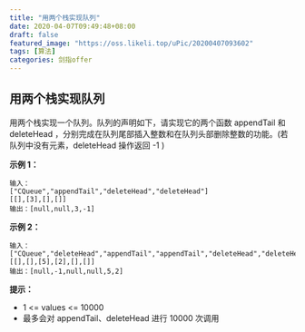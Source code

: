 ```yaml
---
title: "用两个栈实现队列"
date: 2020-04-07T09:49:48+08:00
draft: false
featured_image: "https://oss.likeli.top/uPic/20200407093602"
tags: [算法]
categories: 剑指offer
---
```


## 用两个栈实现队列

用两个栈实现一个队列。队列的声明如下，请实现它的两个函数 appendTail 和 deleteHead ，分别完成在队列尾部插入整数和在队列头部删除整数的功能。(若队列中没有元素，deleteHead 操作返回 -1 )

**示例 1：**

```
输入：
["CQueue","appendTail","deleteHead","deleteHead"]
[[],[3],[],[]]
输出：[null,null,3,-1]
```

**示例 2：**

```
输入：
["CQueue","deleteHead","appendTail","appendTail","deleteHead","deleteHead"]
[[],[],[5],[2],[],[]]
输出：[null,-1,null,null,5,2]
```

**提示：**

* 1 <= values <= 10000
* 最多会对 appendTail、deleteHead 进行 10000 次调用

